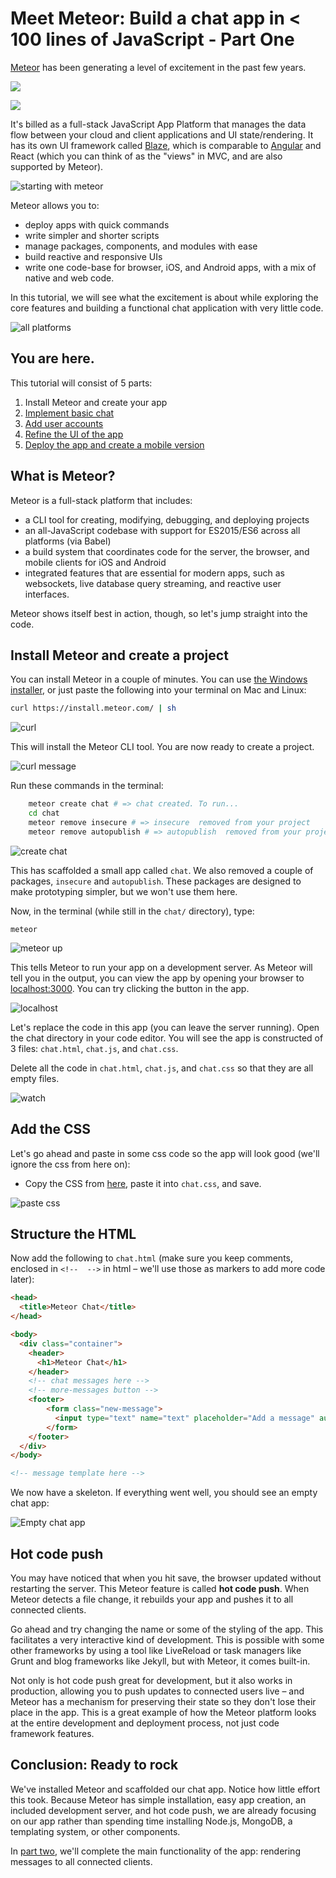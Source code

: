 # Meet Meteor: Build a chat app in < 100 lines of JavaScript - Part One

[Meteor](http://www.meteor.com) has been generating a level of excitement in the past few years. 

![](../img/tweet.png)

![](../img/tweet2.png)

It's billed as a full-stack JavaScript App Platform that manages the data flow between your cloud and client applications and UI state/rendering. It has its own UI framework called [Blaze](https://www.meteor.com/blaze), which is comparable to [Angular](https://www.meteor.com/tutorials/angular/creating-an-app) and React (which you can think of as the "views" in MVC, and are also supported by Meteor).

![starting with meteor](../img/startup.png)

Meteor allows you to: 

* deploy apps with quick commands
* write simpler and shorter scripts
* manage packages, components, and modules with ease
* build reactive and responsive UIs
* write one code-base for browser, iOS, and Android apps, with a mix of native and web code.

In this tutorial, we will see what the excitement is about while exploring the core features and building a functional chat application with very little code. 

![all platforms](../img/multiplatform.png)

## You are here.

This tutorial will consist of 5 parts:

1. Install Meteor and create your app
2. [Implement basic chat](chat-tutorial-part-2.md)
3. [Add user accounts](chat-tutorial-part-3.md)
4. [Refine the UI of the app](chat-tutorial-part-4.md)
5. [Deploy the app and create a mobile version](chat-tutorial-part-5.md)

## What is Meteor?
Meteor is a full-stack platform that includes:

* a CLI tool for creating, modifying, debugging, and deploying projects
* an all-JavaScript codebase with support for ES2015/ES6 across all platforms (via Babel)
* a build system that coordinates code for the server, the browser, and mobile clients for iOS and Android
* integrated features that are essential for modern apps, such as websockets, live database query streaming, and reactive user interfaces.

Meteor shows itself best in action, though, so let's jump straight into the code.

## Install Meteor and create a project

You can install Meteor in a couple of minutes. You can use [the Windows installer](https://install.meteor.com/windows), or just paste the following into your terminal on Mac and Linux:

```bash
curl https://install.meteor.com/ | sh
```

![curl](../img/curl.png)

This will install the Meteor CLI tool. You are now ready to create a project. 

![curl message](../img/curl-msg.png)

Run these commands in the terminal:

```bash
    meteor create chat # => chat created. To run...
    cd chat
    meteor remove insecure # => insecure  removed from your project
    meteor remove autopublish # => autopublish  removed from your project
```

![create chat](../img/createchat.png)

This has scaffolded a small app called `chat`.  We also removed a couple of packages, `insecure` and `autopublish`. These packages are designed to make prototyping simpler, but we won't use them here.

Now, in the terminal (while still in the `chat/` directory), type:

```
meteor
```

![meteor up](../img/meteor.png)

 This tells Meteor to run your app on a development server. As Meteor will tell you in the output, you can view the app by opening your browser to [localhost:3000](http://localhost:3000). You can try clicking the button in the app.

![localhost](../img/localhost.png)

Let's replace the code in this app (you can leave the server running). Open the chat directory in your code editor. You will see the app is constructed of 3 files: `chat.html`, `chat.js`, and `chat.css`. 


Delete all the code in `chat.html`, `chat.js`, and `chat.css` so that they are all empty files.

![watch](../img/watch.png)

## Add the CSS

Let's go ahead and paste in some css code so the app will look good (we'll ignore the css from here on):

* Copy the CSS from [here](https://github.com/girldevelopit/chat-tutorial/blob/master/chat/chat.css), paste it into `chat.css`, and save.

![paste css](../img/paste.png)

## Structure the HTML

Now add the following to `chat.html` (make sure you keep comments, enclosed in `<!--  -->` in html – we'll use those as markers to add more code later):

```html
<head>
  <title>Meteor Chat</title>
</head>

<body>
  <div class="container">
    <header>
      <h1>Meteor Chat</h1>
    </header>
    <!-- chat messages here -->
    <!-- more-messages button -->
    <footer>
        <form class="new-message">
          <input type="text" name="text" placeholder="Add a message" autocomplete="off"/>
        </form>
    </footer>
  </div>
</body>

<!-- message template here -->
```

We now have a skeleton. If everything went well, you should see an empty chat app: 

![Empty chat app](../img/empty-chat-app.png)

## Hot code push

You may have noticed that when you hit save, the browser updated without restarting the server. This Meteor feature is called **hot code push**. When Meteor detects a file change, it rebuilds your app and pushes it to all connected clients. 

Go ahead and try changing the name or some of the styling of the app. This facilitates a very interactive kind of development. This is possible with some other frameworks by using a tool like LiveReload or task managers like Grunt and blog frameworks like Jekyll, but with Meteor, it comes built-in.

Not only is hot code push great for development, but it also works in production, allowing you to push updates to connected users live – and Meteor has a mechanism for preserving their state so they don't lose their place in the app. This is a great example of how the Meteor platform looks at the entire development and deployment process, not just code framework features.

## Conclusion: Ready to rock

We've installed Meteor and scaffolded our chat app. Notice how little effort this took. Because Meteor has simple installation, easy app creation, an included development server, and hot code push, we are already focusing on our app rather than spending time installing Node.js, MongoDB, a templating system, or other components. 

In [part two](class1/chat-tutorial-part-2.md), we'll complete the main functionality of the app: rendering messages to all connected clients.



